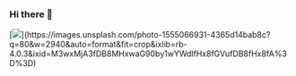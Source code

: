 ### Hi there 👋
<div>
  [<img src="https://unsplash.com/es/fotos/macbook-pro-encendido-con-pantalla-de-codigos-de-programacion-f77Bh3inUpE">](https://images.unsplash.com/photo-1555066931-4365d14bab8c?q=80&w=2940&auto=format&fit=crop&ixlib=rb-4.0.3&ixid=M3wxMjA3fDB8MHxwaG90by1wYWdlfHx8fGVufDB8fHx8fA%3D%3D)
</div>
